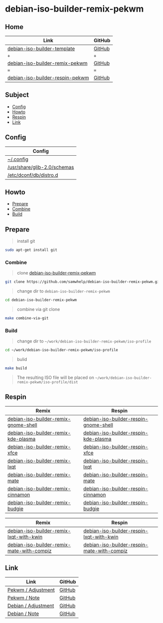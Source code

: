 

# debian-iso-builder-remix-pekwm




## Home

| Link | GitHub |
| ---- | ------ |
| [debian-iso-builder-template](https://samwhelp.github.io/debian-iso-builder-template/) | [GitHub](https://github.com/samwhelp/debian-iso-builder-template) |
| `+` | `+` |
| [debian-iso-builder-remix-pekwm](https://samwhelp.github.io/debian-iso-builder-remix-pekwm/) | [GitHub](https://github.com/samwhelp/debian-iso-builder-remix-pekwm) |
| `=` | `=` |
| [debian-iso-builder-respin-pekwm](https://samwhelp.github.io/debian-iso-builder-respin-pekwm/) | [GitHub](https://github.com/samwhelp/debian-iso-builder-respin-pekwm) |




## Subject

* [Config](#config)
* [Howto](#howto)
* [Respin](#respin)
* [Link](#link)




## Config

| Config |
| ------ |
| [~/.config](https://github.com/samwhelp/debian-iso-builder-remix-pekwm/tree/main/profile/template/asset/overlay/etc/skel/.config) |
| [/usr/share/glib-2.0/schemas](https://github.com/samwhelp/debian-iso-builder-remix-pekwm/tree/main/profile/template/asset/overlay/usr/share/glib-2.0/schemas) |
| [/etc/dconf/db/distro.d](https://github.com/samwhelp/debian-iso-builder-remix-pekwm/tree/main/profile/template/asset/overlay/etc/dconf/db/distro.d) |




## Howto

* [Prepare](#prepare)
* [Combine](#combine)
* [Build](#build)




## Prepare

> install git

``` sh
sudo apt-get install git
```




### Combine

> clone [debian-iso-builder-remix-pekwm](https://github.com/samwhelp/debian-iso-builder-remix-pekwm)

``` sh
git clone https://github.com/samwhelp/debian-iso-builder-remix-pekwm.git
```


> change dir to `debian-iso-builder-remix-pekwm`

``` sh
cd debian-iso-builder-remix-pekwm
```


> combine via git clone

``` sh
make combine-via-git
```


### Build


> change dir to `~/work/debian-iso-builder-remix-pekwm/iso-profile`

``` sh
cd ~/work/debian-iso-builder-remix-pekwm/iso-profile
```


> bulid

``` sh
make build
```

> The resulting ISO file will be placed on `~/work/debian-iso-builder-remix-pekwm/iso-profile/dist`




## Respin

| Remix | Respin |
| ----- | ------ |
| [debian-iso-builder-remix-gnome-shell](https://github.com/samwhelp/debian-iso-builder-remix-gnome-shell) | [debian-iso-builder-respin-gnome-shell](https://github.com/samwhelp/debian-iso-builder-respin-gnome-shell) |
| [debian-iso-builder-remix-kde-plasma](https://github.com/samwhelp/debian-iso-builder-remix-kde-plasma) | [debian-iso-builder-respin-kde-plasma](https://github.com/samwhelp/debian-iso-builder-respin-kde-plasma) |
| [debian-iso-builder-remix-xfce](https://github.com/samwhelp/debian-iso-builder-remix-xfce) | [debian-iso-builder-respin-xfce](https://github.com/samwhelp/debian-iso-builder-respin-xfce) |
| [debian-iso-builder-remix-lxqt](https://github.com/samwhelp/debian-iso-builder-remix-lxqt) | [debian-iso-builder-respin-lxqt](https://github.com/samwhelp/debian-iso-builder-respin-lxqt) |
| [debian-iso-builder-remix-mate](https://github.com/samwhelp/debian-iso-builder-remix-mate) | [debian-iso-builder-respin-mate](https://github.com/samwhelp/debian-iso-builder-respin-mate) |
| [debian-iso-builder-remix-cinnamon](https://github.com/samwhelp/debian-iso-builder-remix-cinnamon) | [debian-iso-builder-respin-cinnamon](https://github.com/samwhelp/debian-iso-builder-respin-cinnamon) |
| [debian-iso-builder-remix-budgie](https://github.com/samwhelp/debian-iso-builder-remix-budgie) | [debian-iso-builder-respin-budgie](https://github.com/samwhelp/debian-iso-builder-respin-budgie) |


| Remix | Respin |
| ----- | ------ |
| [debian-iso-builder-remix-lxqt-with-kwin](https://github.com/samwhelp/debian-iso-builder-remix-lxqt-with-kwin) | [debian-iso-builder-respin-lxqt-with-kwin](https://github.com/samwhelp/debian-iso-builder-respin-lxqt-with-kwin) |
| [debian-iso-builder-remix-mate-with-compiz](https://github.com/samwhelp/debian-iso-builder-remix-mate-with-compiz) | [debian-iso-builder-respin-mate-with-compiz](https://github.com/samwhelp/debian-iso-builder-respin-mate-with-compiz) |




## Link

| Link | GitHub |
| ---- | ------ |
| [Pekwm / Adjustment](https://samwhelp.github.io/pekwm-adjustment/) | [GitHub](https://github.com/samwhelp/pekwm-adjustment) |
| [Pekwm / Note](https://samwhelp.github.io/note-about-pekwm/) | [GitHub](https://github.com/samwhelp/note-about-pekwm) |
| [Debian / Adjustment](https://samwhelp.github.io/debian-adjustment/) | [GitHub](https://github.com/samwhelp/debian-adjustment) |
| [Debian / Note](https://samwhelp.github.io/note-about-debian/) | [GitHub](https://github.com/samwhelp/note-about-debian) |
